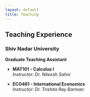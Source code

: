 ```yaml
---
layout: default
title: Teaching
---
```


## Teaching Experience

### Shiv Nadar University
**Graduate Teaching Assistant**
- **MAT101 - Calculus I**  
  *Instructor: Dr. Niteesh Sahni*
  
- **ECO461 - International Economics**  
  *Instructor: Dr. Trishita Ray Barman*
